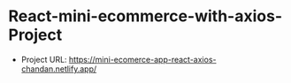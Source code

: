 # React-mini-ecommerce-with-axios-Project
* Project URL: https://mini-ecomerce-app-react-axios-chandan.netlify.app/
